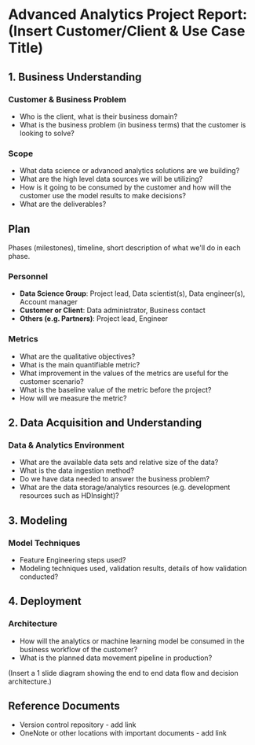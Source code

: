# Advanced Analytics Project Report: (Insert Customer/Client & Use Case Title)

[comment]: # (This document is intended to capture the use case summary for this engagement. An executive summary should contain a brief overview of the project,
 but not every detail. Only the current summary should be captured here and this should be edited over time to reflect the latest details.)

[comment]: # (Some ideas of what to include in the executive summary are detailed below. Please edit and capture the relevant information within each section)

[comment]: # (To capture more detail in the scoping phase, the optional template Scoping.md may be utilized. 
If more detail around the data, use case, architecture, or other aspects needs to be captured, additional markdown files can be referenced and placed into the docs folder)

## 1. Business Understanding
### Customer & Business Problem
 *  Who is the client, what is their business domain?
 * 	What is the business problem (in business terms) that the customer is looking to solve?

### Scope
 * What data science or advanced analytics solutions are we building?
 * What are the high level data sources we will be utilizing?
 * How is it going to be consumed by the customer and how will the customer use the model results to make decisions?
 * What are the deliverables?

## Plan
Phases (milestones), timeline, short description of what we'll do in each phase.

### Personnel
[comment]: # (Who is assigned to this project)

* **Data Science Group**: Project lead, Data scientist(s), Data engineer(s), Account manager
* **Customer or Client**: Data administrator, Business contact
* **Others (e.g. Partners)**: Project lead, Engineer

### Metrics

  * What are the qualitative objectives?
  * What is the main quantifiable metric?
  * What improvement in the values of the metrics are useful for the customer scenario?
  * What is the baseline value of the metric before the project?
  * How will we measure the metric?

## 2. Data Acquisition and Understanding
### Data & Analytics Environment
* What are the available data sets and relative size of the data?
* What is the data ingestion method?
* Do we have data needed to answer the business problem?
* What are the data storage/analytics resources (e.g. development resources such as HDInsight)?

## 3. Modeling

### Model Techniques
  * Feature Engineering steps used?
  * Modeling techniques used, validation results, details of how validation conducted?

## 4. Deployment

### Architecture
* How will the analytics or machine learning model be consumed in the business workflow of the customer?
* What is the planned data movement pipeline in production?

(Insert a 1 slide diagram showing the end to end data flow and decision architecture.)

[comment]: # (If there is a substantial change in the customer's business workflow, make a before/after diagram showing the data flow.)

## Reference Documents
* Version control repository - add link
* OneNote or other locations with important documents - add link